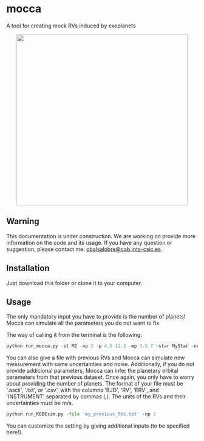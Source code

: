# mocca
A tool for creating mock RVs induced by exoplanets

<p align="center">
<img src="https://github.com/olgabalsa/mocca/assets/47603865/6acc7d7b-453a-4024-970d-59e9d2e74f6d" width="450" />

## Warning
This documentation is under construction. We are working on provide more information on the code and its usage. If you have any question or suggestion, please contact me: obalsalobre@cab.inta-csic.es.
  
  
## Installation

Just download this folder or clone it to your computer.

## Usage

The only mandatory input you have to provide is the number of planets! Mocca can simulate all the parameters you do not want to fix.

The way of calling it from the terminal is the following:
```python
python run_mocca.py -st M2 -np 2 -p 4.5 12.3 -mp 3.5 7 -star MyStar -nrv 10 -erv 3.5 -cad 12 -dir 'path/outputs/'
```
You can also give a file with previous RVs and Mocca can simulate new measurement with same uncertainties and noise. Additionally, if you do not provide addicional parameters, Mocca can infer the planetary orbital parameters from that previous dataset. Once again, you only have to worry about providing the number of planets. The format of your file must be '.ascii', '.txt', or '.csv', with the columns 'BJD', 'RV', 'ERV', and 'INSTRUMENT' separated by commas (,). The units of the RVs and their uncertainties must be m/s.

```python
python run_KOBEsim.py -file 'my_previous_RVs.txt' -np 3
```

You can customize the setting by giving additional inputs (to be specified here!).
